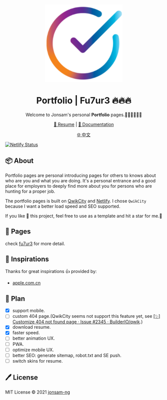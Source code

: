 <br>
<p align="center">
<a href="https://portfolio.jonsam.site" target="_blank">
<img src="./logo.png" alt="portfolio" height="250" width="250"/>
</a>
<h1 align="center">Portfolio | Fu7ur3 🔥🔥🔥</h1>
</p>

<p align="center">
Welcome to Jonsam's personal <b>Portfolio</b> pages.🧑‍💻👩‍💻👨‍💻
</p>

<p align="center">
  <a href="https://portfolio.jonsam.site/resume/">🍁 Resume</a> | <a href="https://portfolio.jonsam.site">📖 Documentation</a>
</p>

<p align="center">
  <a href="./README_zh-CN.md">🌐 中文</a>
</p>

[![Netlify Status](https://api.netlify.com/api/v1/badges/b8b6d187-189c-43d3-b7ef-67af7163da01/deploy-status)](https://app.netlify.com/sites/aquamarine-meringue-336076/deploys)

## 📦 About

Portfolio pages are personal introducing pages for others to knows about who are you and what you are doing. It's a personal entrance and a good place for employers to deeply find more about you for persons who are hunting for a proper job.

The portfolio pages is built on [QwikCity](https://qwik.builder.io) and [Netlify](https://docs.netlify.com/edge-functions/overview/). I chose `QwikCity` because I want a better load speed and SEO supported.

If you like :sparkling_heart: this project, feel free to use as a template and hit a star for me.:pray:

## 🚀 Pages

check [fu7ur3](https://portfolio.jonsam.site/) for more detail.

## 🌟 Inspirations

Thanks for great inspirations :thumbsup: provided by:

- [apple.com.cn](https://www.apple.com.cn/)

## 📝 Plan

- [x] support mobile.
- [ ] custom 404 page.(QwikCity seems not support this feature yet, see [[✨] Customize 404 not found page · Issue #2345 · BuilderIO/qwik](https://github.com/BuilderIO/qwik/issues/2345).)
- [x] download resume.
- [x] faster speed.
- [ ] better animation UX.
- [ ] PWA.
- [ ] optimize mobile UX.
- [ ] better SEO: generate sitemap, robot.txt and SE push.
- [ ] switch skins for resume.

## 🖊️ License

MIT License © 2021 [jonsam-ng](https://github.com/jonsam-ng)
